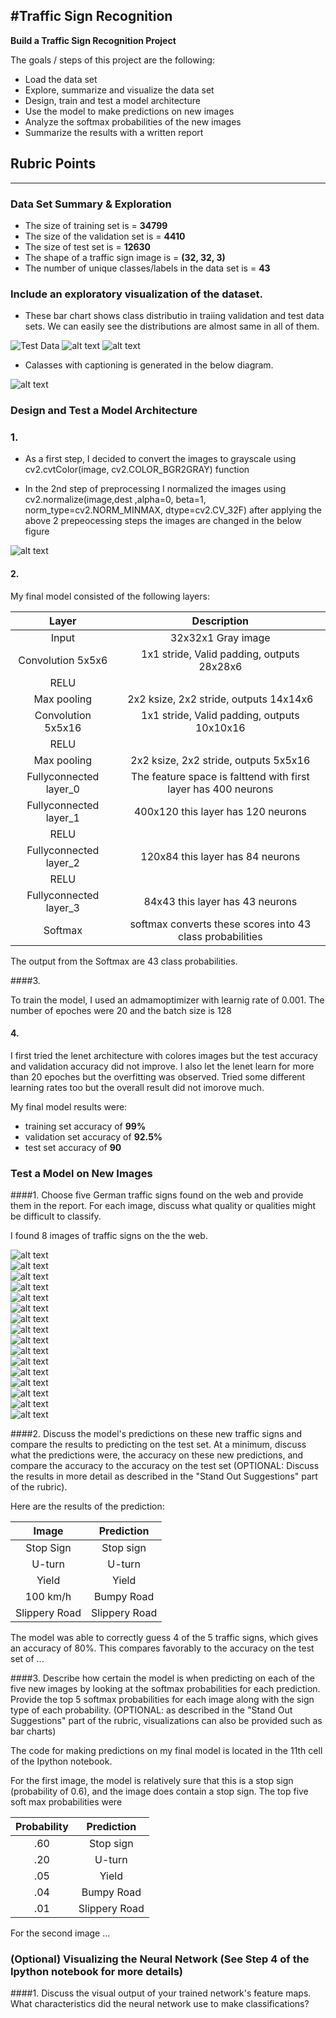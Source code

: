 #**Traffic Sign Recognition** 
---
**Build a Traffic Sign Recognition Project**

The goals / steps of this project are the following:
* Load the data set 
* Explore, summarize and visualize the data set
* Design, train and test a model architecture
* Use the model to make predictions on new images
* Analyze the softmax probabilities of the new images
* Summarize the results with a written report


[//]: # (Image References)

[image1]: ./examples/visualization1.jpg "Visualization1"
[image2]: ./examples/visualization2.jpg "Visualization2"
[image3]: ./examples/visualization3.jpg "Visualization3"
[image4]: ./examples/classes.jpg "classes"
[image5]: ./examples/grey.jpg "greyclasses"
[image6]: ./examples/8.jpg "Test"
[image7]: ./examples/8O.jpg.jpg "Test"
[image8]: ./examples/3.jpg "Test"
[image9]: ./examples/3O.jpg "Test"
[image10]: ./examples/1.jpg "Test"
[image11]: ./examples/1O.jpg "Test"
[image12]: ./examples/2.jpg "Test"
[image13]: ./examples/2O.jpg "Test"
[image14]: ./examples/4.jpg "Test"
[image15]: ./examples/4O.jpg "Test"
[image16]: ./examples/7.jpg "Test"
[image17]: ./examples/7O.jpg "Test"
[image18]: ./examples/5.jpg "Test"
[image19]: ./examples/5O.jpg "Test"
[image20]: ./examples/6.jpg "Test"
[image21]: ./examples/6O.jpg "Test"
## Rubric Points

---

### Data Set Summary & Exploration


* The size of training set is = **34799**
* The size of the validation set is = **4410** 
* The size of test set is = **12630**
* The shape of a traffic sign image is = **(32, 32, 3)**
* The number of unique classes/labels in the data set is = **43**

### Include an exploratory visualization of the dataset.

* These bar chart shows class distributio in traiing validation and test data sets. We can easily see the distributions are almost same in all of them.

![Test Data][image1]
![alt text][image2]
![alt text][image3]

* Calasses with captioning is generated in the below diagram.

![alt text][image4]

### Design and Test a Model Architecture
### 1.
* As a first step, I decided to convert the images to grayscale using cv2.cvtColor(image, cv2.COLOR_BGR2GRAY) function

* In the 2nd step of preprocessing I normalized the images using  cv2.normalize(image,dest ,alpha=0, beta=1, norm_type=cv2.NORM_MINMAX, dtype=cv2.CV_32F)
after applying the above 2 prepeocessing steps the images are changed in the below figure 

![alt text][image5]



#### 2. 

My final model consisted of the following layers:

| Layer         		|     Description	        					| 
|:---------------------:|:---------------------------------------------:| 
| Input         		| 32x32x1 Gray image   							| 
| Convolution 5x5x6     	| 1x1 stride, Valid padding, outputs 28x28x6 	|
| RELU					|												|
| Max pooling	      	| 2x2 ksize, 2x2 stride,  outputs 14x14x6 				|
| Convolution 5x5x16	    | 1x1 stride, Valid padding, outputs 10x10x16   |
| RELU					|												|
| Max pooling	      	| 2x2 ksize, 2x2 stride,  outputs 5x5x16 				|
| Fullyconnected	layer_0	| The feature space is falttend with first layer has 400 neurons|
| Fullyconnected	layer_1	| 400x120 this layer has 120 neurons|
| RELU					|												|
| Fullyconnected	layer_2	| 120x84 this layer has 84 neurons|
| RELU					|												|
| Fullyconnected	layer_3	| 84x43 this layer has 43 neurons |
| Softmax				| softmax converts these scores into 43 class probabilities|

The output from the Softmax are 43 class probabilities.   

####3. 

To train the model, I used an admamoptimizer with learnig rate of 0.001. The number of epoches were 20 and the batch size is 128

#### 4. 
I first tried the lenet architecture with colores images but the test accuracy and validation accuracy did not improve. I also let the lenet learn for more than 20 epoches but the overfitting was observed. Tried some different learning rates too but the overall result did not imorove much.

My final model results were:
* training set accuracy of **99%**
* validation set accuracy of **92.5%** 
* test set accuracy of **90** 

### Test a Model on New Images

####1. Choose five German traffic signs found on the web and provide them in the report. For each image, discuss what quality or qualities might be difficult to classify.

I found 8 images of traffic signs on the the web.

![alt text][image6] <br />
![alt text][image7] <br />
![alt text][image8] <br />
![alt text][image9] <br />
![alt text][image10] <br />
![alt text][image11] <br />
![alt text][image12] <br />
![alt text][image13] <br />
![alt text][image14] <br />
![alt text][image15] <br />
![alt text][image16] <br />
![alt text][image17] <br />
![alt text][image18] <br />
![alt text][image19] <br />
![alt text][image20] <br />
![alt text][image21] <br />

####2. Discuss the model's predictions on these new traffic signs and compare the results to predicting on the test set. At a minimum, discuss what the predictions were, the accuracy on these new predictions, and compare the accuracy to the accuracy on the test set (OPTIONAL: Discuss the results in more detail as described in the "Stand Out Suggestions" part of the rubric).

Here are the results of the prediction:

| Image			        |     Prediction	        					| 
|:---------------------:|:---------------------------------------------:| 
| Stop Sign      		| Stop sign   									| 
| U-turn     			| U-turn 										|
| Yield					| Yield											|
| 100 km/h	      		| Bumpy Road					 				|
| Slippery Road			| Slippery Road      							|


The model was able to correctly guess 4 of the 5 traffic signs, which gives an accuracy of 80%. This compares favorably to the accuracy on the test set of ...

####3. Describe how certain the model is when predicting on each of the five new images by looking at the softmax probabilities for each prediction. Provide the top 5 softmax probabilities for each image along with the sign type of each probability. (OPTIONAL: as described in the "Stand Out Suggestions" part of the rubric, visualizations can also be provided such as bar charts)

The code for making predictions on my final model is located in the 11th cell of the Ipython notebook.

For the first image, the model is relatively sure that this is a stop sign (probability of 0.6), and the image does contain a stop sign. The top five soft max probabilities were

| Probability         	|     Prediction	        					| 
|:---------------------:|:---------------------------------------------:| 
| .60         			| Stop sign   									| 
| .20     				| U-turn 										|
| .05					| Yield											|
| .04	      			| Bumpy Road					 				|
| .01				    | Slippery Road      							|


For the second image ... 

### (Optional) Visualizing the Neural Network (See Step 4 of the Ipython notebook for more details)
####1. Discuss the visual output of your trained network's feature maps. What characteristics did the neural network use to make classifications?


